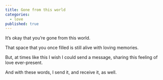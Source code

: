 ```yaml
---
title: Gone from this world
categories:
  - love
published: true
---
```


It’s okay
that you’re gone
from this world.

That space
that you once filled
is still alive
with loving memories.

But,
at times like this
I wish
I could send a message,
sharing this feeling
of love
ever-present.

And with these words,
I send it,
and receive it,
as well.
